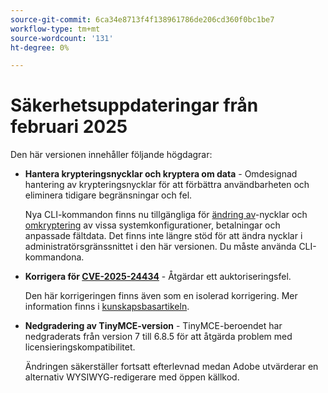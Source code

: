 ```yaml
---
source-git-commit: 6ca34e8713f4f138961786de206cd360f0bc1be7
workflow-type: tm+mt
source-wordcount: '131'
ht-degree: 0%

---
```

# Säkerhetsuppdateringar från februari 2025

Den här versionen innehåller följande högdagrar:

* **Hantera krypteringsnycklar och kryptera om data** - Omdesignad hantering av krypteringsnycklar för att förbättra användbarheten och eliminera tidigare begränsningar och fel.<!-- AC-12679 -->

  Nya CLI-kommandon finns nu tillgängliga för [ändring av](https://experienceleague.adobe.com/en/docs/commerce-admin/systems/security/encryption-key)-nycklar och [omkryptering](https://developer.adobe.com/commerce/php/development/security/data-encryption/) av vissa systemkonfigurationer, betalningar och anpassade fältdata. Det finns inte längre stöd för att ändra nycklar i administratörsgränssnittet i den här versionen. Du måste använda CLI-kommandona.

* **Korrigera för [CVE-2025-24434](https://nvd.nist.gov/vuln/detail/CVE-2025-24434)** - Åtgärdar ett auktoriseringsfel.

  Den här korrigeringen finns även som en isolerad korrigering. Mer information finns i [kunskapsbasartikeln](https://experienceleague.adobe.com/en/docs/commerce-knowledge-base/kb/troubleshooting/known-issues-patches-attached/security-update-available-for-adobe-commerce-apsb25-08).<!-- AC-12755 -->

* **Nedgradering av TinyMCE-version** - TinyMCE-beroendet har nedgraderats från version 7 till 6.8.5 för att åtgärda problem med licensieringskompatibilitet.

  Ändringen säkerställer fortsatt efterlevnad medan Adobe utvärderar en alternativ WYSIWYG-redigerare med öppen källkod.
